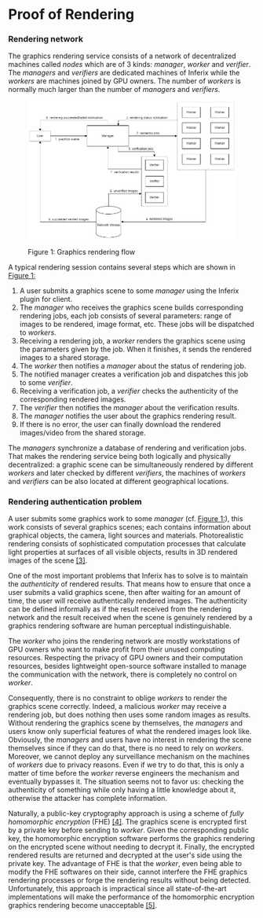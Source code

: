 # Proof of Rendering

### Rendering network

The graphics rendering service consists of a network of decentralized machines called _nodes_ which are of $3$ kinds: _manager_, _worker_ and _verifier_. The _managers_ and _verifiers_ are dedicated machines of Inferix while the _workers_ are machines joined by GPU owners. The number of _workers_ is normally much larger than the number of _managers_ and _verifiers_.

<figure><img src="../../.gitbook/assets/rendering_service.png" alt=""><figcaption><p id="figure1">Figure 1: Graphics rendering flow</p></figcaption></figure>

A typical rendering session contains several steps which are shown in [Figure 1:](#figure1)

1. A user submits a graphics scene to some _manager_ using the Inferix plugin for client.
2. The _manager_ who receives the graphics scene builds corresponding rendering jobs, each job consists of several parameters: range of images to be rendered, image format, etc. These jobs will be dispatched to _workers_.
3. Receiving a rendering job, a _worker_ renders the graphics scene using the parameters given by the job. When it finishes, it sends the rendered images to a shared storage.
4. The _worker_ then notifies a _manager_ about the status of rendering job.
5. The notified manager creates a verification job and dispatches this job to some _verifier_.
6. Receiving a verification job, a _verifier_ checks the authenticity of the corresponding rendered images.
7. The _verifier_ then notifies the _manager_ about the verification results.
8. The _manager_ notifies the user about the graphics rendering result.
9. If there is no error, the user can finally download the rendered images/video from the shared storage.

The _managers_ synchronize a database of rendering and verification jobs. That makes the rendering service being both logically and physically decentralized: a graphic scene can be simultaneously rendered by different _workers_ and later checked by different _verifiers_, the machines of _workers_ and _verifiers_ can be also located at different geographical locations.

### Rendering authentication problem

A user submits some graphics work to some _manager_ (cf. [Figure 1:](#figure1)), this work consists of several graphics scenes; each contains information about graphical objects, the camera, light sources and materials. Photorealistic rendering consists of sophisticated computation processes that calculate light properties at surfaces of all visible objects, results in 3D rendered images of the scene [[3]](#3).

One of the most important problems that Inferix has to solve is to maintain the _authenticity_ of rendered results. That means how to ensure that once a user submits a valid graphics scene, then after waiting for an amount of time, the user will receive authentically rendered images. The authenticity can be defined informally as if the result received from the rendering network and the result received when the scene is genuinely rendered by a graphics rendering software are human perceptual indistinguishable.

The _worker_ who joins the rendering network are mostly workstations of GPU owners who want to make profit from their unused computing resources. Respecting the privacy of GPU owners and their computation resources, besides lightweight open-source software installed to manage the communication with the network, there is completely no control on _worker_.

Consequently, there is no constraint to oblige _workers_ to render the graphics scene correctly. Indeed, a malicious _worker_ may receive a rendering job, but does nothing then uses some random images as results. Without rendering the graphics scene by themselves, the _managers_ and users know only superficial features of what the rendered images look like. Obviously, the _managers_ and users have no interest in rendering the scene themselves since if they can do that, there is no need to rely on _workers_. Moreover, we cannot deploy any surveillance mechanism on the machines of _workers_ due to privacy reasons. Even if we try to do that, this is only a matter of time before the _worker_ reverse engineers the mechanism and eventually bypasses it. The situation seems not to favor us: checking the authenticity of something while only having a little knowledge about it, otherwise the attacker has complete information.

Naturally, a public-key cryptography approach is using a scheme of _fully homomorphic encryption_ (FHE) [[4]](#4). The graphics scene is encrypted first by a private key before sending to _worker_. Given the corresponding public key, the homomorphic encryption software performs the graphics rendering on the encrypted scene without needing to decrypt it. Finally, the encrypted rendered results are returned and decrypted at the user's side using the private key. The advantage of FHE is that the _worker_, even being able to modify the FHE softwares on their side, cannot interfere the FHE graphics rendering processes or forge the rendering results without being detected. Unfortunately, this approach is impractical since all state-of-the-art implementations will make the performance of the homomorphic encryption graphics rendering become unacceptable [[5]](#5).

<!-- ### Algorithms

To handle this problem, we follow the approach of digital watermarking ([[6]](#6),[[7]](#7)) and propose a scheme called _Active Noise Generation and Verification_ (ANGV) which is a variant of _proof of ownership_ ([[8]](#8),[[9]](#9)). Our scheme has several favorable properties:

1. **Efficiency**: noise generation and verification require much lower computation resources compared with the graphics rendering; the total performance of the system is not affected.
2. **Fidelity**: the scheme needs to modify the initial scene so the rendered output will be distorted; but the distortion is regulated being below the human perception capability, hence there is no loss of quality.
3. **Robustness**: the embedded noises are robust under rendering enhancements (e.g. anti-aliasing) and post-processing operations.
4. **Effectiveness**: there is no need to use special graphics rendering software as in the case of FHE. -->